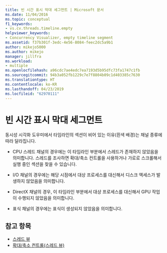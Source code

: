 ```yaml
---
title: 빈 시간 표시 막대 세그먼트 | Microsoft 문서
ms.date: 11/04/2016
ms.topic: conceptual
f1_keywords:
- vs.cv.threads.timeline.empty
helpviewer_keywords:
- Concurrency Visualizer, empty timeline segment
ms.assetid: f37b301f-3edc-4e56-8084-feec2dc5a9b1
author: mikejo5000
ms.author: mikejo
manager: jillfra
ms.workload:
- multiple
ms.openlocfilehash: a96cdc7ae4edc7ea7193d5b95dfc73fa1747c1fb
ms.sourcegitcommit: 94b3a052fb1229c7e7f8804b09c1d403385c7630
ms.translationtype: HT
ms.contentlocale: ko-KR
ms.lasthandoff: 04/23/2019
ms.locfileid: "62970111"
---
```

# <a name="empty-timeline-segment"></a>빈 시간 표시 막대 세그먼트
동시성 시각화 도우미에서 타임라인의 섹션이 비어 있는 이유(흰색 배경)는 채널 종류에 따라 달라집니다.

- CPU 스레드 채널의 경우에는 이 타임라인 부분에서 스레드가 존재하지 않았음을 의미합니다. 스레드를 조사하면 확대/축소 컨트롤을 사용하거나 가로로 스크롤해서 실행 중인 섹션을 찾을 수 있습니다.

- I/O 채널의 경우에는 해당 시점에서 대상 프로세스를 대신해서 디스크 액세스가 발생하지 않았음을 의미합니다.

- DirectX 채널의 경우, 이 타임라인 부분에서 대상 프로세스를 대신해서 GPU 작업이 수행되지 않았음을 의미합니다.

- 표식 채널의 경우에는 표식이 생성되지 않았음을 의미합니다.

## <a name="see-also"></a>참고 항목
- [스레드 뷰](../profiling/threads-view-parallel-performance.md)
- [확대/축소 컨트롤(스레드 뷰)](../profiling/zoom-control-threads-view.md)